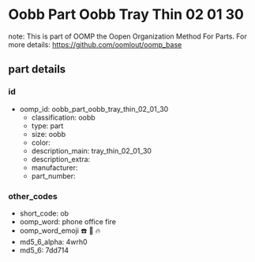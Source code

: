 # Oobb Part Oobb Tray Thin 02 01 30  

note: This is part of OOMP the Oopen Organization Method For Parts. For more details: https://github.com/oomlout/oomp_base

##  part details





### id
* oomp_id: oobb_part_oobb_tray_thin_02_01_30
  * classification: oobb
  * type: part
  * size: oobb
  * color: 
  * description_main: tray_thin_02_01_30
  * description_extra: 
  * manufacturer: 
  * part_number: 

### other_codes
* short_code: ob
* oomp_word: phone office fire
* oomp_word_emoji :phone: :office: :fire:
* md5_6_alpha: 4wrh0
* md5_6: 7dd714